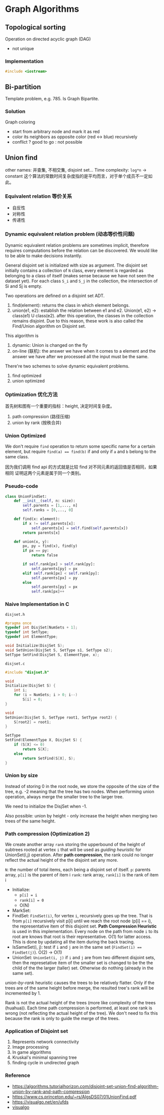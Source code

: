 # Graph Algorithms

## Topological sorting

Operation on directed acyclic graph (DAG)

- not unique

### Implementation

```c
#include <iostream>
```

## Bi-partition

Template problem, e.g. 785. Is Graph Bipartite.

### Solution

Graph coloring

- start from arbitrary node and mark it as red
- color its neighbors as opposite color (red <-> blue) recursively
- conflict ? good to go : not possible

## Union find

other names: 并查集, 不相交集, disjoint set...
Time complexity: `log*n` -> constant
这个算法的常数时间复杂度指的是平均而言，对于单个成员不一定如此。

### Equivalent relation 等价关系

- 自反性
- 对称性
- 传递性

### Dynamic equivalent relation problem (动态等价性问题)

Dynamic equivalent relation problems are sometimes implicit, therefore requires
computations before the relation can be discovered. We would like to be able to
make decisions instantly.

General disjoint set is initialized with size as argument. The disjoint set
initially contains a collection of `N` class, every element is regarded as
belonging to a class of itself (makes sense because we have not seen the dataset
yet). For each class `S_i` and `S_j` in the collection, the intersection of Si
and Sj is empty.

Two operations are defined on a disjoint set ADT.

1. find(element): returns the class in which element belongs.
2. union(e1, e2): establish the relation between e1 and e2.
    Union(e1, e2) -> class(e1) U class(e2). after this operation, the classes in
    the collection remains disjoint. Due to this reason, these work is also
    called the Find/Union algorithm on Disjoint set.

This algorithm is
1. dynamic: Union is changed on the fly
2. on-line (联机): the answer we have when it comes to a element and the answer
   we have after we processed all the input must be the same.

There're two schemes to solve dynamic equivalent problems.
1. find optimized
2. union optimized

### Optimization 优化方法

首先树和图有一个重要的指标：height, 决定时间复杂度。

1. path compression (路径压缩)
2. union by rank (按秩合并)

### Union Optimized

We don't require `find` operation to return some specific name for a certain
element, but require `find(a) == find(b)` if and only if `a` and `b` belong to
the same class.

因为我们调用 find api 的方式就是比较 find 对不同元素的返回值是否相同，如果相同
证明这两个元素是属于同一个类别。


### Pseudo-code
```python
class UnionFindSet:
    def __init__(self, n: size):
        self.parents = [1,..., n]
        self.ranks = [0,..., 0]

    def find(x: element):
        if x != self.parents[x]:
            self.parents[x] = self.find(self.parents[x])
        return parents[x]

    def union(x, y):
        px, py = find(x), find(y)
        if px == py:
            return false

        if self.rank[px] > self.rank[py]:
            self.parents[py] = px
        elif self.rank[px] < self.rank[py]:
            self.parents[px] = py
        else
            self.parents[py] = px
            self.rank[px]++
```
### Naive Implementation in C

`disjset.h`
```c
#pragma once
typedef int DisjSet[NumSets + 1];
typedef int SetType;
typedef int ElementType;

void Initialize(DisjSet S);
void SetUnion(DisjSet S, SetType s1, SetType s2);
SetType SetFind(DisjSet S, ElementType, x);
```

`disjset.c`
```c
#include "disjset.h"

void
Initialize(DisjSet S) {
    int i;
    for (i = NumSets; i > 0; i--)
        S[i] = 0;
}

void
SetUnion(DisjSet S, SetType root1, SetType root2) {
    S[root2] = root1;
}

SetType
SetFind(ElementType X, DisjSet S) {
    if (S[X] <= 0)
        return S[X];
    else
        return SetFind(S[X], S);
}
```

### Union by size

Instead of storing 0 in the root node, we store the opposite of the size of the
tree, e.g. -2 meaning that the tree has two nodes. When performing union
operation, always merge the smaller tree to the larger tree.

We need to initialize the DisjSet when -1.

Also possible: union by height - only increase the height when merging two trees
of the same height.

### Path compression (Optimization 2)

We create another array `rank` storing the upperbound of the height of subtrees
rooted at vertex `i` that will be used as *guiding heuristic* for UnionSet(i,j)
operation. After **path compression**, the rank could no longer reflect the
actual height of the the disjoint set any more.

`N`: the number of total items, each being a disjoint set of itself.
`p`: parents array, `p[i]` is the parent of item i
`rank`: rank array, `rank[i]` is the rank of item i

- Initialize:
    - `p[i] = i`
    - `rank[i] = 0`
    - O(N)
- MarkSet:
- FindSet: `FindSet(i)`, for vertex `i`, recursively goes up the tree. That is
  from `p[i]` recursively visit p[i] until we reach the root node (p[i] == i),
  the representative item of this disjoint set. **Path Compression Heuristic**
  is used in this implementation. Every node on the path from node `i` to its
  root are knows that root is their representative. O(1) for latter access. This
  is done by updating all the item during the back tracing.
- IsSameSet(i, j): test if `i` and `j` are in the same set (`FindSet(i) ==
  FindSet(j)`). O(2) -> O(1)
- UnionSet: `UnionSet(i, j)` if `i` and `j` are from two different disjoint
  sets, then the represetative item of the smaller set is changed to be the the
  child of the the larger (taller) set. Otherwise do nothing (already in the
  same set).

*union-by-rank* heuristic causes the trees to be relatively flatter. Only if the
trees are of the same height before merge, the resulted tree's rank will be
incremented by 1.

Rank is not the actual height of the trees (more like complexity of the trees
(huahua)).  Each time path compression is performed, at least one rank is wrong
(not reflecting the actual height of the tree). We don't need to fix this
because the rank is only to guide the merge of the trees.


### Application of Disjoint set

1. Represents network connectivity
2. Image processing
3. In game algorithms
4. Kruskal's minimal spanning tree
5. finding cycle in undirected graph

### Reference

- https://algorithms.tutorialhorizon.com/disjoint-set-union-find-algorithm-union-by-rank-and-path-compression
- https://www.cs.princeton.edu/~rs/AlgsDS07/01UnionFind.pdf
- https://visualgo.net/en/ufds
- [visualgo](https://github.com/stevenhalim/cpbook-code/blob/master/ch2/ourown/unionfind_ds.py)

